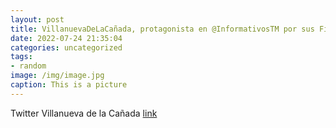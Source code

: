 ```yaml
---
layout: post
title: VillanuevaDeLaCañada, protagonista en @InformativosTM por sus FiestasPatronales. Puedes ver el reportaje a través de este enla...
date: 2022-07-24 21:35:04
categories: uncategorized
tags:
- random
image: /img/image.jpg
caption: This is a picture
---
```

Twitter Villanueva de la Cañada [link](https://twitter.com/AytoVDLCanada/status/1551281016416964609)
